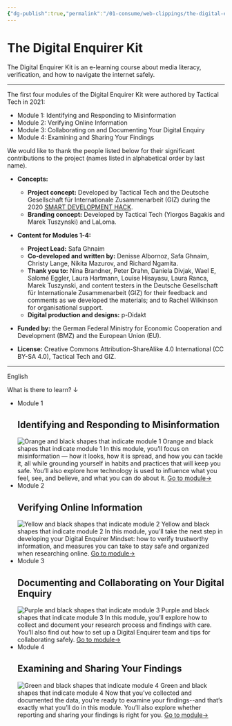 ```yaml
---
{"dg-publish":true,"permalink":"/01-consume/web-clippings/the-digital-enquirer-kit/","title":"Learn researching skills in these self-paced lessons!"}
---
```


# The Digital Enquirer Kit



The Digital Enquirer Kit is an e-learning course about media literacy, verification, and how to navigate the internet safely.

---

The first four modules of the Digital Enquirer Kit were authored by Tactical Tech in 2021:

- Module 1: Identifying and Responding to Misinformation
- Module 2: Verifying Online Information
- Module 3: Collaborating on and Documenting Your Digital Enquiry
- Module 4: Examining and Sharing Your Findings

We would like to thank the people listed below for their significant contributions to the project (names listed in alphabetical order by last name).

- **Concepts:**
    
    - **Project concept:** Developed by Tactical Tech and the Deutsche Gesellschaft für Internationale Zusammenarbeit (GIZ) during the 2020 [SMART DEVELOPMENT HACK](https://toolkit-digitalisierung.de/en/innovation/bmz-digilab/activities/smartdevelopmenthack/).
    - **Branding concept:** Developed by Tactical Tech (Yiorgos Bagakis and Marek Tuszynski) and LaLoma.
- **Content for Modules 1-4:**
    
    - **Project Lead:** Safa Ghnaim
    - **Co-developed and written by:** Denisse Albornoz, Safa Ghnaim, Christy Lange, Nikita Mazurov, and Richard Ngamita.
    - **Thank you to:** Nina Brandner, Peter Drahn, Daniela Divjak, Wael E, Salomé Eggler, Laura Hartmann, Louise Hisayasu, Laura Ranca, Marek Tuszynski, and content testers in the Deutsche Gesellschaft für Internationale Zusammenarbeit (GIZ) for their feedback and comments as we developed the materials; and to Rachel Wilkinson for organisational support.
    - **Digital production and designs:** p-Didakt
- **Funded by:** the German Federal Ministry for Economic Cooperation and Development (BMZ) and the European Union (EU).
    
- **License:** Creative Commons Attribution-ShareAlike 4.0 International (CC BY-SA 4.0), Tactical Tech and GIZ.

---
English

What is there to learn? ↓
- Module 1
	## Identifying and Responding to Misinformation
	![Orange and black shapes that indicate module 1](https://digitalenquirer.org/svg/module-1-image.svg)
	Orange and black shapes that indicate module 1
	In this module, you’ll focus on misinformation — how it looks, how it is spread, and how you can tackle it, all while grounding yourself in habits and practices that will keep you safe. You’ll also explore how technology is used to influence what you feel, see, and believe, and what you can do about it.
	[Go to module→](https://digitalenquirer.org/en/identifying-and-responding-to-misinformation/)
- Module 2
	## Verifying Online Information
	![Yellow and black shapes that indicate module 2](https://digitalenquirer.org/svg/module-2-image.svg)
	Yellow and black shapes that indicate module 2
	In this module, you’ll take the next step in developing your Digital Enquirer Mindset: how to verify trustworthy information, and measures you can take to stay safe and organized when researching online.
	[Go to module→](https://digitalenquirer.org/en/verifying-online-information/)
- Module 3
	## Documenting and Collaborating on Your Digital Enquiry
	![Purple and black shapes that indicate module 3](https://digitalenquirer.org/svg/module-3-image.svg)
	Purple and black shapes that indicate module 3
	In this module, you’ll explore how to collect and document your research process and findings with care. You’ll also find out how to set up a Digital Enquirer team and tips for collaborating safely.
	[Go to module→](https://digitalenquirer.org/en/documenting-collaborating/)
- Module 4
	## Examining and Sharing Your Findings
	![Green and black shapes that indicate module 4](https://digitalenquirer.org/svg/module-4-image.svg)
	Green and black shapes that indicate module 4
	Now that you’ve collected and documented the data, you’re ready to examine your findings--and that’s exactly what you’ll do in this module. You’ll also explore whether reporting and sharing your findings is right for you.
	[Go to module→](https://digitalenquirer.org/en/examining-sharing/)

